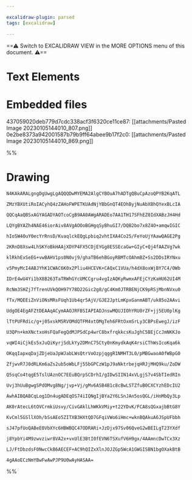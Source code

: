 ```yaml
---

excalidraw-plugin: parsed
tags: [excalidraw]

---
```

==⚠  Switch to EXCALIDRAW VIEW in the MORE OPTIONS menu of this document. ⚠==


# Text Elements

# Embedded files
437059020deb779d7cdc338acf3f6320ce11ce87: [[attachments/Pasted Image 20230105144010_807.png]]
0e2be8373a942001587b79b9ff64abee9b17f2c0: [[attachments/Pasted Image 20230105144010_869.png]]

%%
# Drawing
```compressed-json
N4KAkARALgngDgUwgLgAQQQDwMYEMA2AlgCYBOuA7hADTgQBuCpAzoQPYB2KqATL

ZMzYBXUtiRoIACyhQ4zZAHoFWPETKUAdNjYBbGnQT4EOhByjNuAbXBhQYexBLcIA

QQCqAaQBSxAGYAGADYAOTcoCgB9AA0AWgARADEo7AA1TH17SFhEZ0IdXABzJH4Hd

LQYgBYAZh4NAE46iorAiv8AVgAOOoBGHgqSyBhuGI7/DQB2bo7x8Z4O+amqwIGIC

hIoSW4OuY0ecYrRnsD/KvaqlckEQgLpbiq2vhtIXA4Co25/FeYoUjYAawQAGE2Pg

2KRnD8Xsw4LhSKYoBkHAAjXDYP4FX5CDjEYGg8ESSEcaGw+GIyC+Qj4fAAZVg7wk

klRkhExSeEG+vwBAHV1ps0N0vj9/ghaTB6ehBGoyRBMTcOAhmBZ+Ss2DDsIRYNxu

v5PmyMcI4ABJYhK1CWAC6K0x2Pliu4HCEVK+CAQxC1VUa/h4dX8oxWjBY7C4/OWb

IDrE4wU4Yi1bX8B263TaTRWhGYcUMCCgru4vgIzAQKyRwmxAFEjCYzKaHU62UI4M

RcNm3SHZj7fTrenUVkQOH97Y78D22Gic2g8/gC4Km0JTRBENjCK9pRSjMbnNVxu0

fTx/MQEEiZnViONsMRsFUqh1Ub4qr5AjV/GJE2JptLmKpxGanmABT/uk85o2AAvi

UdgOE4EgAFZtDEAAqACymAAOJRFBSIAPIADJnswMQUJIOhYRU0rZF+jj5EU0plKg

lTtPUFRdic/g+j05xskM5RVOMdQTFM4xtOMgTeh6FRtOxmSrLy3CBPsEwegJ/izF

U3QPn+kmXNctxoHsFQaFegQdMJPSdCp4wrC8bxfrqkkcsKuJghC5BEjCcJmNKKJo

vqWI4iCjkEs5xJuQiKyrjSdLkYy2DMnC75Cty0nKmydkAqK4rsiCThWsIcoKqa6k

OKqqIapxqDajZDjeUaJpWJabLWsQtrVoOzpjqggR1NMHT3L0/pMBGwaoA0fWBpG0

ZfjwvR7J0dRLKm6aZs2ub5oWbLFj55bGPCzW1pJ9aNktrbejqHRJjMHQ9ku/ZoDW

Q5sqCo4tqgE5TslUAznOC7EEuBQrpSCDrhI/gIDwSIIN14xVLgjS7v4SbTIedRIn

Uvj3hUuBgwgSPdOMvg8Ng/jvp+Vj/gMv6ASB4B1c8cBwLSTZfuB0CXCYzhEDcIU2

AwhAIBQABCqLog1Dn4ugADEqOS74iIQNgIjBYa2Y6LSnJAn5osQGL/iHnMbQy3Lp

AK0rAtecL6tOVCrmkiUsvy/CivGAklLhWKkVMiy+t22YDvK/FCA8sQGxajbBtG8Y

KvCml5GSllXOh/bSsAEo5ZITXB3HXtQD7GFqiVWo6iHmc+wknBQAkuA6JSpUFbbh

sJ47pfUoQABeE0VbXYc6HBWBQC47ODRARi+JzDjx97Sv06QveG2wBEILgT23YXdf

j8YpbYi4M9zwvziwr8VA2x+vxUlE3BtI0fEVN6TSXufV6H9gx/4AAmncDwTCx3Xz

LJ/FtDbzdsF0NwcCkB6AECEF+AC9hQIZxXlnJOJZGp5WcA1GWGISBN1bgOXakBtB

4gAAoECzNmYBwFwAwPJP9U0wAyHASAA=
```
%%